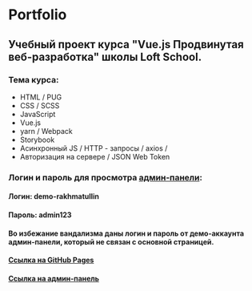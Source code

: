 # Portfolio
## Учебный проект курса "Vue.js Продвинутая веб-разработка" школы Loft School.

### Тема курса:
* HTML / PUG
* CSS / SCSS 
* JavaScript 
* Vue.js
* yarn / Webpack
* Storybook
* Асинхронный JS / HTTP - запросы / axios / 
* Авторизация на сервере / JSON Web Token 

### Логин и пароль для просмотра [админ-панели](https://fanis-rakhmatullin.github.io/Portfolio/dist/admin/):
#### Логин: demo-rakhmatullin
#### Пароль: admin123
#### Во избежание вандализма даны логин и пароль от демо-аккаунта админ-панели, который не связан с основной страницей.


#### [Ссылка на GitHub Pages](https://fanis-rakhmatullin.github.io/Portfolio/dist/)
#### [Ссылка на админ-панель](https://fanis-rakhmatullin.github.io/Portfolio/dist/admin/)

